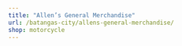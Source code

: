 ```yaml
---
title: "Allen’s General Merchandise"
url: /batangas-city/allens-general-merchandise/
shop: motorcycle
---
```

